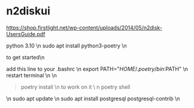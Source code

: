 # n2diskui
https://shop.firstlight.net/wp-content/uploads/2014/05/n2disk-UsersGuide.pdf

python 3.10 \n
sudo apt install python3-poetry \n

to get started\n

add this line to your .bashrc \n
export PATH="$HOME/.poetry/bin:$PATH" \n
restart terminal \n
\n
>poetry install 
\n
to work on it \ n
>poetry shell

\n
sudo apt update \n
sudo apt install postgresql postgresql-contrib \n


